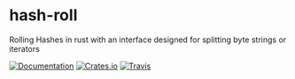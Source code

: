# hash-roll

Rolling Hashes in rust with an interface designed for splitting byte strings or iterators


[![Documentation](https://img.shields.io/badge/documentation-latest-brightgreen.svg?style=flat)](http://codyps.com/docs/hash-roll/x86_64-unknown-linux-gnu/stable/hash_roll/index.html)
[![Crates.io](https://img.shields.io/crates/v/hash-roll.svg?maxAge=2592000)](https://crates.io/crates/hash-roll)
[![Travis](https://img.shields.io/travis/jmesmon/hash-roll.svg?maxAge=2592000)](https://travis-ci.org/jmesmon/hash-roll)
